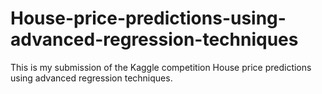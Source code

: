 # House-price-predictions-using-advanced-regression-techniques
This is my submission of the Kaggle competition House price predictions using advanced regression techniques.
